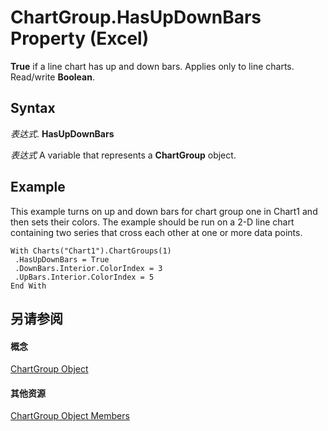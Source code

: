 
# ChartGroup.HasUpDownBars Property (Excel)

 **True** if a line chart has up and down bars. Applies only to line charts. Read/write **Boolean**.


## Syntax

 _表达式_. **HasUpDownBars**

 _表达式_ A variable that represents a **ChartGroup** object.


## Example

This example turns on up and down bars for chart group one in Chart1 and then sets their colors. The example should be run on a 2-D line chart containing two series that cross each other at one or more data points.


```
With Charts("Chart1").ChartGroups(1) 
 .HasUpDownBars = True 
 .DownBars.Interior.ColorIndex = 3 
 .UpBars.Interior.ColorIndex = 5 
End With
```


## 另请参阅


#### 概念


[ChartGroup Object](7eee66c5-04a7-fd86-6e34-4c22ccaf8de0.md)
#### 其他资源


[ChartGroup Object Members](http://msdn.microsoft.com/library/2d31f7af-d639-c8f4-0714-08fc618ec92d%28Office.15%29.aspx)